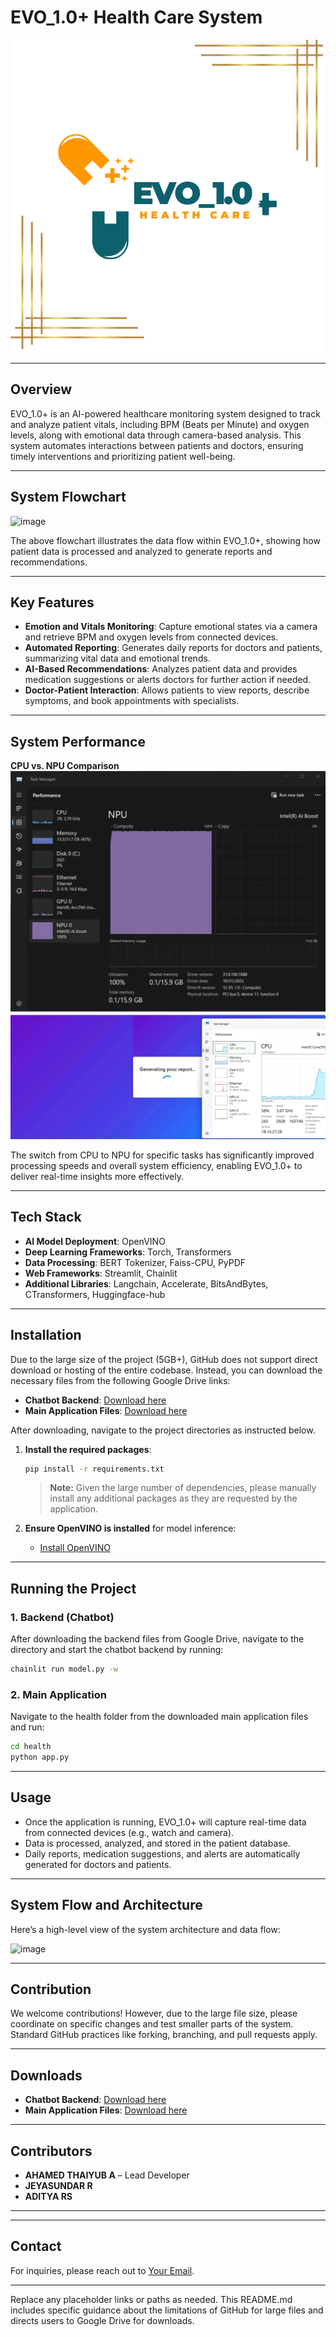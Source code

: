 

# EVO_1.0+ Health Care System

![EVO_1.0+ Logo](https://github.com/Ahamedthaiyub/EVO-1.0_openvino/blob/main/Green%20and%20Orange%20Simple%20Medical%20Logo(1).png)

---

## Overview

EVO_1.0+ is an AI-powered healthcare monitoring system designed to track and analyze patient vitals, including BPM (Beats per Minute) and oxygen levels, along with emotional data through camera-based analysis. This system automates interactions between patients and doctors, ensuring timely interventions and prioritizing patient well-being.

---

## System Flowchart

![image](https://github.com/user-attachments/assets/0e5dbe14-426e-4e81-bd6e-c4cf3b6e6b03)


The above flowchart illustrates the data flow within EVO_1.0+, showing how patient data is processed and analyzed to generate reports and recommendations.

---

## Key Features

- **Emotion and Vitals Monitoring**: Capture emotional states via a camera and retrieve BPM and oxygen levels from connected devices.
- **Automated Reporting**: Generates daily reports for doctors and patients, summarizing vital data and emotional trends.
- **AI-Based Recommendations**: Analyzes patient data and provides medication suggestions or alerts doctors for further action if needed.
- **Doctor-Patient Interaction**: Allows patients to view reports, describe symptoms, and book appointments with specialists.

---

## System Performance

**CPU vs. NPU Comparison**  
![CPU Performance](https://github.com/Ahamedthaiyub/EVO-1.0_openvino/blob/main/WhatsApp%20Image%202024-10-27%20at%2022.25.46.jpeg)
![ NPU Performance](https://github.com/Ahamedthaiyub/EVO-1.0_openvino/blob/main/WhatsApp%20Image%202024-10-27%20at%2022.31.02.jpeg)


The switch from CPU to NPU for specific tasks has significantly improved processing speeds and overall system efficiency, enabling EVO_1.0+ to deliver real-time insights more effectively.

---

## Tech Stack

- **AI Model Deployment**: OpenVINO
- **Deep Learning Frameworks**: Torch, Transformers
- **Data Processing**: BERT Tokenizer, Faiss-CPU, PyPDF
- **Web Frameworks**: Streamlit, Chainlit
- **Additional Libraries**: Langchain, Accelerate, BitsAndBytes, CTransformers, Huggingface-hub

---

## Installation

Due to the large size of the project (5GB+), GitHub does not support direct download or hosting of the entire codebase. Instead, you can download the necessary files from the following Google Drive links:

- **Chatbot Backend**: [Download here](https://drive.google.com/drive/folders/1zYYp1ZbeRzo1zfxk4TU5pyD1pXKqJnBT?usp=sharing)
- **Main Application Files**: [Download here](https://drive.google.com/drive/folders/1whe8bFdKN5dNOIB_PYTTPqM8_JTxeQEX?usp=sharing)

After downloading, navigate to the project directories as instructed below.

1. **Install the required packages**:
   ```bash
   pip install -r requirements.txt
   ```
   
   > **Note:** Given the large number of dependencies, please manually install any additional packages as they are requested by the application.

2. **Ensure OpenVINO is installed** for model inference:
   - [Install OpenVINO](https://docs.openvino.ai/latest/openvino_docs_install_guides_installing_openvino.html)

---

## Running the Project

### 1. Backend (Chatbot)

After downloading the backend files from Google Drive, navigate to the directory and start the chatbot backend by running:

```bash
chainlit run model.py -w
```

### 2. Main Application

Navigate to the health folder from the downloaded main application files and run:

```bash
cd health
python app.py
```

---

## Usage

- Once the application is running, EVO_1.0+ will capture real-time data from connected devices (e.g., watch and camera).
- Data is processed, analyzed, and stored in the patient database.
- Daily reports, medication suggestions, and alerts are automatically generated for doctors and patients.

---

## System Flow and Architecture

Here’s a high-level view of the system architecture and data flow:

![image](https://github.com/user-attachments/assets/6ac0fb8f-dd6e-4d5f-b2b0-9c8d0d878f16)


---

## Contribution

We welcome contributions! However, due to the large file size, please coordinate on specific changes and test smaller parts of the system. Standard GitHub practices like forking, branching, and pull requests apply.

---

## Downloads

- **Chatbot Backend**: [Download here](https://drive.google.com/drive/folders/1zYYp1ZbeRzo1zfxk4TU5pyD1pXKqJnBT?usp=sharing)
- **Main Application Files**: [Download here](https://drive.google.com/drive/folders/1whe8bFdKN5dNOIB_PYTTPqM8_JTxeQEX?usp=sharing)

---

## Contributors

- **AHAMED THAIYUB A** – Lead Developer
- **JEYASUNDAR R**
- **ADITYA RS**

---


---

## Contact

For inquiries, please reach out to [Your Email](ahamedthaiyub27@gmail.com).

---

Replace any placeholder links or paths as needed. This README.md includes specific guidance about the limitations of GitHub for large files and directs users to Google Drive for downloads.
